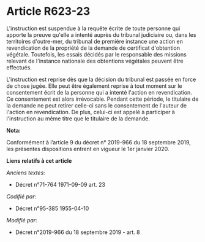 # Article R623-23

L'instruction est suspendue à la requête écrite de toute personne qui apporte la preuve qu'elle a intenté auprès du
tribunal judiciaire ou, dans les territoires d'outre-mer, du tribunal de première instance une action en revendication de la
propriété de la demande de certificat d'obtention végétale. Toutefois, les essais décidés par le responsable des missions
relevant de l'instance nationale des obtentions végétales peuvent être effectués. 

L'instruction est reprise dès que la décision du tribunal est passée en force de chose jugée. Elle peut être également
reprise à tout moment sur le consentement écrit de la personne qui a intenté l'action en revendication. Ce consentement est
alors irrévocable. Pendant cette période, le titulaire de la demande ne peut retirer celle-ci sans le consentement de
l'auteur de l'action en revendication. De plus, celui-ci est appelé à participer à l'instruction au même titre que le
titulaire de la demande.

**Nota:**

Conformément à l’article 9 du décret n° 2019-966 du 18 septembre 2019, les présentes dispositions entrent en vigueur le 1er
janvier 2020.

**Liens relatifs à cet article**

_Anciens textes_:

  - Décret n°71-764 1971-09-09 art. 23

_Codifié par_:

  - Décret n°95-385 1955-04-10

_Modifié par_:

  - Décret n°2019-966 du 18 septembre 2019 - art. 8
